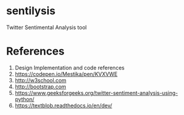 # sentilysis
Twitter Sentimental Analysis tool

# References

1. Design Implementation and code references
2. https://codepen.io/Mestika/pen/KVXVWE
3. http://w3school.com
4. http://bootstrap.com
5. https://www.geeksforgeeks.org/twitter-sentiment-analysis-using-python/
6. https://textblob.readthedocs.io/en/dev/
